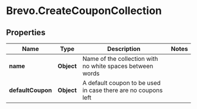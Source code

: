 # Brevo.CreateCouponCollection

## Properties
Name | Type | Description | Notes
------------ | ------------- | ------------- | -------------
**name** | **Object** | Name of the collection with no white spaces between words | 
**defaultCoupon** | **Object** | A default coupon to be used in case there are no coupons left | 


